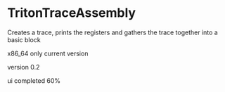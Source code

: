 # TritonTraceAssembly
Creates a trace, prints the registers and gathers the trace together into a basic block

x86_64 only current version

version 0.2

ui completed 60%
